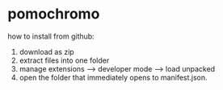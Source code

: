 # pomochromo


how to install from github:

1. download as zip
2. extract files into one folder
3. manage extensions --> developer mode --> load unpacked
4. open the folder that immediately opens to manifest.json.

